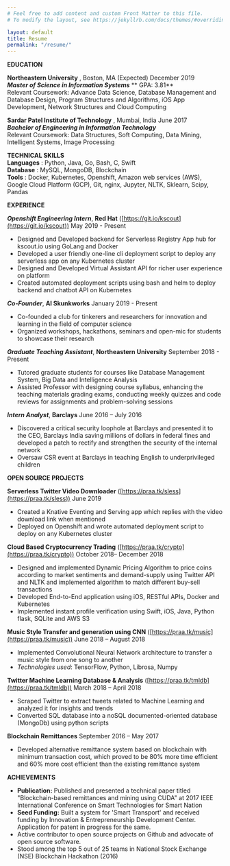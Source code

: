 ```yaml
---
# Feel free to add content and custom Front Matter to this file.
# To modify the layout, see https://jekyllrb.com/docs/themes/#overriding-theme-defaults

layout: default
title: Resume
permalink: "/resume/"
---
```



**EDUCATION**

**Northeastern University** , Boston, MA  (Expected) December 2019 <br/>
_**Master of Science in Information Systems**_  ** GPA: 3.81**<br/>
Relevant Coursework: Advance Data Science, Database Management and Database Design, Program Structures and Algorithms, iOS App Development, Network Structures and Cloud Computing

**Sardar Patel Institute of Technology** , Mumbai, India    June 2017<br/>
_**Bachelor of Engineering in Information Technology**_<br/>
Relevant Coursework: Data Structures, Soft Computing, Data Mining, Intelligent Systems, Image Processing

**TECHNICAL SKILLS**<br/>
**Languages** :          Python, Java, Go, Bash, C, Swift<br/>
**Database** :           MySQL, MongoDB, Blockchain<br/>
**Tools** :              Docker, Kubernetes, Openshift, Amazon web services (AWS), Google Cloud Platform (GCP), Git, nginx, Jupyter, NLTK, Sklearn, Scipy, Pandas

**EXPERIENCE**

_**Openshift Engineering Intern**_,  **Red Hat** ([https://git.io/kscout](https://git.io/kscout))  May 2019 - Present

- Designed and Developed backend for Serverless Registry App hub for kscout.io using GoLang and Docker
- Developed a user friendly one-line cli deployment script to deploy any serverless app on any Kubernetes cluster
- Designed and Developed Virtual Assistant API for richer user experience on platform
- Created automated deployment scripts using bash and helm to deploy backend and chatbot API on Kubernetes

_**Co-Founder**_,  **AI Skunkworks** January 2019 - Present

- Co-founded a club for tinkerers and researchers for innovation and learning in the field of computer science
- Organized workshops, hackathons, seminars and open-mic for students to showcase their research

_**Graduate Teaching Assistant**_,  **Northeastern University** September 2018 - Present

- Tutored graduate students for courses like Database Management System, Big Data and Intelligence Analysis
- Assisted Professor with designing course syllabus, enhancing the teaching materials grading exams, conducting weekly quizzes and code reviews for assignments and problem-solving sessions

_**Intern Analyst**_, **Barclays** June 2016 – July 2016

- Discovered a critical security loophole at Barclays and presented it to the CEO, Barclays India saving millions of dollars in federal fines and developed a patch to rectify and strengthen the security of the internal network
- Oversaw CSR event at Barclays in teaching English to underprivileged children

**OPEN SOURCE PROJECTS**

**Serverless Twitter Video Downloader** ([https://praa.tk/sless](https://praa.tk/sless))      June 2019

- Created a Knative Eventing and Serving app which replies with the video download link when mentioned
- Deployed on Openshift and wrote automated deployment script to deploy on any Kubernetes cluster

**Cloud Based Cryptocurrency Trading** ([https://praa.tk/crypto](https://praa.tk/crypto)) October 2018– December 2018

- Designed and implemented Dynamic Pricing Algorithm to price coins according to market sentiments and demand-supply using Twitter API and NLTK and implemented algorithm to match different buy-sell transactions
- Developed End-to-End application using iOS, RESTful APIs, Docker and Kubernetes
- Implemented instant profile verification using Swift, iOS, Java, Python flask, SQLite and AWS S3

**Music Style Transfer and generation using CNN** ([https://praa.tk/music](https://praa.tk/music))     June 2018 – August 2018

- Implemented Convolutional Neural Network architecture to transfer a music style from one song to another
- _Technologies used_: TensorFlow, Python, Librosa, Numpy

**Twitter Machine Learning Database &amp; Analysis** ([https://praa.tk/tmldb](https://praa.tk/tmldb))    March 2018 – April 2018

- Scraped Twitter to extract tweets related to Machine Learning and analyzed it for insights and trends
- Converted SQL database into a noSQL documented-oriented database (MongoDb) using python scripts

**Blockchain Remittances** September 2016 – May 2017

- Developed alternative remittance system based on blockchain with minimum transaction cost, which proved to be 80% more time efficient and 60% more cost efficient than the existing remittance system

**ACHIEVEMENTS**

- **Publication:** Published and presented a technical paper titled &quot;Blockchain-based remittances and mining using CUDA&quot; at 2017 IEEE International Conference on Smart Technologies for Smart Nation
- **Seed Funding:** Built a system for &#39;Smart Transport&#39; and received funding by Innovation &amp; Entrepreneurship Development Center. Application for patent in progress for the same.
- Active contributor to open source projects on Github and advocate of open source software.
- Stood among the top 5 out of 25 teams in National Stock Exchange (NSE) Blockchain Hackathon (2016)
